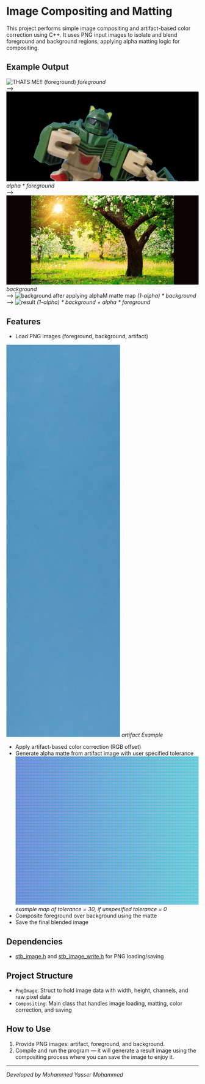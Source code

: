 # Image Compositing and Matting

This project performs simple image compositing and artifact-based color correction using C++. It uses PNG input images to isolate and blend foreground and background regions, applying alpha matting logic for compositing.

## Example Output
![THATS ME!! (foreground)](result/foreground/me.png)
*foreground*\
-->
![after artifact removal](result/foreground/foreground.png)
*alpha \* foreground*\
-->
![background](result/background/nature.png)
*background*\
-->
![background after applying alphaM matte map](result/background/background.png)
*(1-alpha) \* background*\
-->
![result](result/result.png)
*(1-alpha) \* background + alpha \* foreground*

## Features

- Load PNG images (foreground, background, artifact)

![artifact Example](result/artifacts/my_wall.png)
*artifact Example*
- Apply artifact-based color correction (RGB offset)
- Generate alpha matte from artifact image with    user specified tolerance 
![tolerance map](result/artifacts/artifact_tolerance.png)
*example map of tolerance = 30, if unspesified tolerance = 0*  
- Composite foreground over background using the matte
- Save the final blended image

## Dependencies

- [stb_image.h](https://github.com/nothings/stb) and [stb_image_write.h](https://github.com/nothings/stb) for PNG loading/saving

## Project Structure

- `PngImage`: Struct to hold image data with width, height, channels, and raw pixel data
- `Compositing`: Main class that handles image loading, matting, color correction, and saving

## How to Use

1. Provide PNG images: artifact, foreground, and background.
2. Compile and run the program — it will generate a result image using the compositing process where you can save the image to enjoy it.

---

*Developed by Mohammed Yasser Mohammed*  


